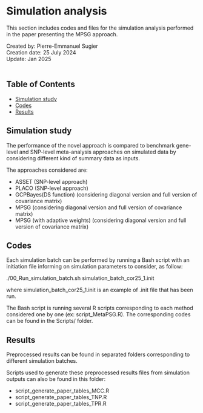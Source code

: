 # Simulation analysis
This section includes codes and files for the simulation analysis performed in the paper presenting the MPSG approach.

Created by: Pierre-Emmanuel Sugier<br>
Creation date: 25 July 2024<br>
Update: Jan 2025<br>
<br>

## Table of Contents
- [Simulation study](#simulation-study)
- [Codes](#codes)
- [Results](#results)

## Simulation study

The performance of the novel approach is compared to benchmark gene-level and SNP-level meta-analysis approaches on simulated data by considering different kind of summary data as inputs.

The approaches considered are:
- ASSET (SNP-level approach)
- PLACO (SNP-level approach)
- GCPBayes(DS function) (considering diagonal version and full version of covariance matrix)
- MPSG (considering diagonal version and full version of covariance matrix)
- MPSG (with adaptive weights) (considering diagonal version and full version of covariance matrix)

## Codes

Each simulation batch can be performed by running a Bash script with an initiation file informing on simulation parameters to consider, as follow: 

./00_Run_simulation_batch.sh simulation_batch_cor25_1.init

where simulation_batch_cor25_1.init is an example of .init file that has been run.

The Bash script is running several R scripts corresponding to each method considered one by one (ex: script_MetaPSG.R). The corresponding codes can be found in the Scripts/ folder.

## Results

Preprocessed results can be found in separated folders corresponding to different simulation batches.

Scripts used to generate these preprocessed results files from simulation outputs can also be found in this folder:
- script_generate_paper_tables_MCC.R
- script_generate_paper_tables_TNP.R
- script_generate_paper_tables_TPR.R
  

